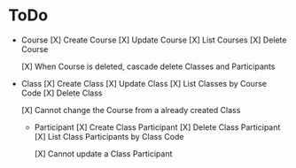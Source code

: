 # ToDo

- Course
  [X] Create Course
  [X] Update Course
  [X] List Courses
  [X] Delete Course

  [X] When Course is deleted, cascade delete Classes and Participants

- Class
  [X] Create Class
  [X] Update Class
  [X] List Classes by Course Code
  [X] Delete Class

  [X] Cannot change the Course from a already created Class

  - Participant
    [X] Create Class Participant
    [X] Delete Class Participant
    [X] List Class Participants by Class Code

    [X] Cannot update a Class Participant
